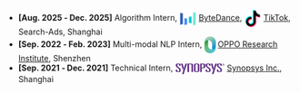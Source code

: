 - **[Aug. 2025 ‑ Dec. 2025]** Algorithm Intern, <img src="assets/img/bytedance-color.png" style="height: 30px; vertical-align: middle; margin: 0 0px;"/> <a href="https://www.bytedance.com/en">ByteDance</a>, <img src="assets/img/tiktok-logo.png" style="height: 30px; vertical-align: middle; margin: 0 0px;"/> <a href="http://www.tiktok.com/business/">TikTok</a>, Search-Ads, Shanghai
- **[Sep. 2022 ‑ Feb. 2023]** Multi-modal NLP Intern, <img src="assets/img/logo_oppo.png" style="height: 30px; vertical-align: middle; margin: 0 0px;"/> <a href="https://www.oppo.com/en/proposal-2022/">OPPO Research Institute</a>, Shenzhen
- **[Sep. 2021 ‑ Dec. 2021]** Technical Intern, <img src="assets/img/logo_synopsys.png" style="height: 20px; vertical-align: middle; margin: 0;"/> <a href="https://www.synopsys.com/">Synopsys Inc.</a>, Shanghai